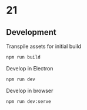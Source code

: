 21
===

Development
---

Transpile assets for initial build

```sh
npm run build
```

Develop in Electron

```sh
npm run dev
```

Develop in browser

```sh
npm run dev:serve
```
